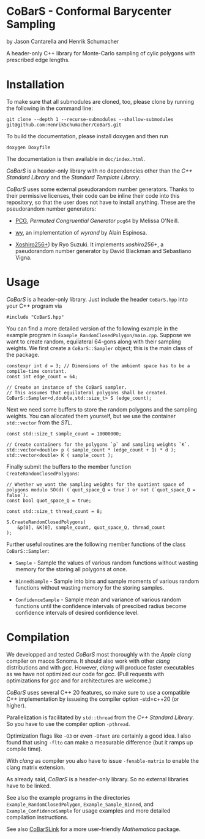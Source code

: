 # CoBarS - Conformal Barycenter Sampling

by Jason Cantarella and Henrik Schumacher

A header-only C++ library for Monte-Carlo sampling of cylic polygons with prescribed edge lengths.

# Installation

To make sure that all submodules are cloned, too, please clone by running the following in the command line:

    git clone --depth 1 --recurse-submodules --shallow-submodules git@github.com:HenrikSchumacher/CoBarS.git
        
To build the documentation, please install doxygen and then run

    doxygen Doxyfile
    
The documentation is then available in `doc/index.html`.

_CoBarS_ is a header-only library with no dependencies other than the _C++ Standard Library_ and the _Standard Template Library_. 

_CoBarS_ uses some external pseudorandom number generators. Thanks to their permissive licenses, their code can be inline their code into this repository, so that the user does not have to install anything. These are the pseudorandom number generators:

- [PCG](https://github.com/imneme/pcg-cpp), _Permuted Congruential Generator_ `pcg64` by Melissa O'Neill.  

- [wy](https://github.com/alainesp/wy), an implementation of _wyrand_ by Alain Espinosa.

- [Xoshiro256+](https://github.com/Reputeless/Xoshiro-cpp)) by Ryo Suzuki. It implements _xoshiro256+_, a pseudorandom number generator by David Blackman and Sebastiano Vigna.
    
# Usage

_CoBarS_ is a header-only library. Just include the header `CoBarS.hpp` into your C++ program via

    #include "CoBarS.hpp"    
        

You can find a more detailed version of the following example in the example program in `Example_RandomClosedPolygon/main.cpp`.
Suppose we want to create random, equilateral 64-gons along with their sampling weights. 
We first create a `CoBarS::Sampler` object; this is the main class of the package.
    
    constexpr int d = 3; // Dimensions of the ambient space has to be a compile-time constant.
    const int edge_count = 64;
    
    // Create an instance of the CoBarS sampler.
    // This assumes that equilateral polygons shall be created.
    CoBarS::Sampler<d,double,std::size_t> S (edge_count);

    
Next we need some buffers to store the random polygons and the sampling weights. You can allocated them yourself, but we use the container `std::vector` from the _STL_.
    
    const std::size_t sample_count = 10000000;

    // Create containers for the polygons `p` and sampling weights `K`.
    std::vector<double> p ( sample_count * (edge_count + 1) * d );
    std::vector<double> K ( sample_count );

    
Finally submit the buffers to the member function `CreateRandomClosedPolygons`:

    // Whether we want the sampling weights for the quotient space of polygons modulo SO(d) (`quot_space_Q = true`) or not (`quot_space_Q = false`).
    const bool quot_space_Q = true;
    
    const std::size_t thread_count = 8;
    
    S.CreateRandomClosedPolygons(
        &p[0], &K[0], sample_count, quot_space_Q, thread_count
    );
    
Further useful routines are the following member functions of the class `CoBarS::Sampler`:

- `Sample` - Sample the values of various random functions without wasting memory for the storing all polygons at once.

- `BinnedSample` - Sample into bins and sample moments of various random functions without wasting memory for the storing samples.

- `ConfidenceSample` - Sample mean and variance of various random functions until the confidence intervals of prescibed radius become confidence intervals of desired confidence level.
    

# Compilation


We developped and tested _CoBarS_ most thoroughly with the _Apple clang_ compiler on macos Sonoma. It should also work with other _clang_ distributions and with _gcc_. However, _clang_ will produce faster executables as we have not optimized our code for _gcc_. (Pull requests with optimizations for _gcc_ and for architectures are welcome.) 

_CoBarS_ uses several C++ 20 features, so make sure to use a compatible C++ implementation by issueing the compiler option -std=c++20 (or higher).

Parallelization is facilitated by `std::thread` from the _C++ Standard Library_. So you have to use the compiler option `-pthread`. 

Optimization flags like `-O3` or even `-Ofast` are certainly a good idea. I also found that using `-flto` can make a measurable difference (but it ramps up compile time).

With _clang_ as compiler you also have to issue `-fenable-matrix` to enable the clang matrix extension.

As already said, _CoBarS_ is a header-only library. So no external libraries have to be linked.

See also the example programs in the directories `Example_RandomClosedPolygon`, `Example_Sample_Binned`, and `Example_ConfidenceSample` for usage examples and more detailed compilation instructions.

See also [CoBarSLink](https://github.com/HenrikSchumacher/CoBarSLink) for a more user-friendly _Mathematica_ package.
